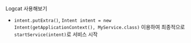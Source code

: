 Logcat 사용해보기
- `intent.putExtra()`, `Intent intent = new Intent(getApplicationContext(), MyService.class)` 이용하여 최종적으로 `startService(intent)`로 서비스 시작

